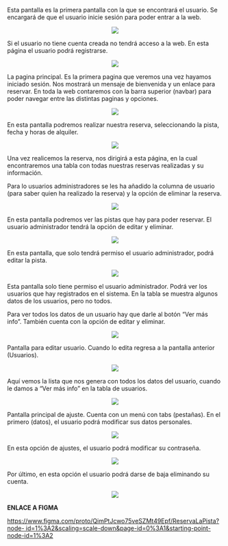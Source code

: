 ﻿Esta pantalla es la primera pantalla con la que se encontrará el usuario. Se encargará de que el usuario inicie sesión para poder entrar a la web. 
<p align="center">
 <img src="img/prototipo/Pantalla1.jpeg"/>
</p>

Si el usuario no tiene cuenta creada no tendrá acceso a la web. En esta página el usuario podrá registrarse. 

<p align="center">
 <img src="img/prototipo/Pantalla2.jpeg"/>
</p>

La pagina principal. Es la primera pagina que veremos una vez hayamos iniciado sesión. Nos mostrará un mensaje de bienvenida y un enlace para reservar. En toda la web contaremos con la barra superior (navbar) para poder navegar entre las distintas paginas y opciones. 

<p align="center">
 <img src="img/prototipo/Pantalla3.jpeg"/>
</p>

En esta pantalla podremos realizar nuestra reserva, seleccionando la pista, fecha y horas de alquiler. 

<p align="center">
 <img src="img/prototipo/Pantalla4.jpeg"/>
</p>

Una vez realicemos la reserva, nos dirigirá a esta página, en la cual encontraremos una tabla con todas nuestras reservas realizadas y su información. 

Para lo usuarios administradores se les ha añadido la columna de usuario (para saber quien ha realizado la reserva) y la opción de eliminar la reserva. 

<p align="center">
 <img src="img/prototipo/Pantalla5.jpeg"/>
</p>

En esta pantalla podremos ver las pistas que hay para poder reservar. El usuario administrador tendrá la opción de editar y eliminar. 

<p align="center">
 <img src="img/prototipo/Pantalla6.jpeg"/>
</p>

En esta pantalla, que solo tendrá permiso el usuario administrador, podrá editar la pista. 

<p align="center">
 <img src="img/prototipo/Pantalla7.jpeg"/>
</p>

Esta pantalla solo tiene permiso el usuario administrador. Podrá ver los usuarios que hay registrados en el sistema. En la tabla se muestra algunos datos de los usuarios, pero no todos. 

Para ver todos los datos de un usuario hay que darle al botón “Ver más info”. También cuenta con la opción de editar y eliminar. 

<p align="center">
 <img src="img/prototipo/Pantalla8.jpeg"/>
</p>


Pantalla para editar usuario. Cuando lo edita regresa a la pantalla anterior (Usuarios).

<p align="center">
 <img src="img/prototipo/Pantalla9.jpeg"/>
</p>

Aquí vemos la lista que nos genera con todos los datos del usuario, cuando le damos a “Ver más info” en la tabla de usuarios. 

<p align="center">
 <img src="img/prototipo/Pantalla10.jpeg"/>
</p>

Pantalla principal de ajuste. Cuenta con un menú con tabs (pestañas). En el primero (datos), el usuario podrá modificar sus datos personales. 

<p align="center">
 <img src="img/prototipo/Pantalla11.jpeg"/>
</p>

En esta opción de ajustes, el usuario podrá modificar su contraseña. 

<p align="center">
 <img src="img/prototipo/Pantalla12.jpeg"/>
</p>

Por último, en esta opción el usuario podrá darse de baja eliminando su cuenta. 

<p align="center">
 <img src="img/prototipo/Pantalla13.jpeg"/>
</p>

**ENLACE A FIGMA** 

[https://www.figma.com/proto/QimPtJcwo75veSZMt49Epf/ReservaLaPista?node- id=1%3A2&scaling=scale-down&page-id=0%3A1&starting-point-node-id=1%3A2](https://www.figma.com/proto/QimPtJcwo75veSZMt49Epf/ReservaLaPista?node-id=1%3A2&scaling=scale-down&page-id=0%3A1&starting-point-node-id=1%3A2) 
